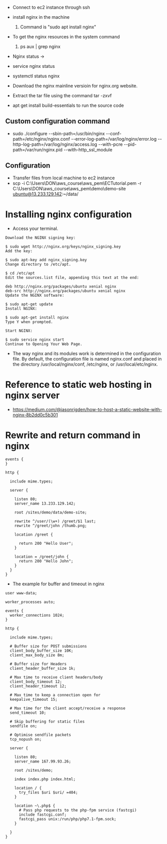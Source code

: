 * Connect to ec2 instance through ssh
* install nginx in the machine
  1. Command is "sudo apt install nginx"

* To get the nginx resources in the system command
  1. ps aux | grep nginx

* Nginx status ->
* service nginx status
* systemctl status nginx

* Download the nginx mainline versioin for nginx.org website.
* Extract the tar file using the command tar -zxvf
* apt get install build-essentials to run the source code

## Custom configuration command
* sudo ./configure --sbin-path=/usr/bin/nginx --conf-path=/etc/nginx/nginx.conf --error-log-path=/var/log/nginx/error.log --http-log-path=/var/log/nginx/access.log --with-pcre --pid-path=/var/run/nginx.pid --with-http_ssl_module

## Configuration

* Transfer files from local machine to ec2 instance
* scp -i C:\Users\DON\aws_course\aws_pem\ECTutorial.pem -r C:\Users\DON\aws_course\aws_pem\demo\demo-site ubuntu@13.233.129.142:~/data/


# Installing nginx configuration

* Access your terminal.
```
Download the NGINX signing key:

$ sudo wget http://nginx.org/keys/nginx_signing.key
Add the key:

$ sudo apt-key add nginx_signing.key
Change directory to /etc/apt.

$ cd /etc/apt
Edit the sources.list file, appending this text at the end:

deb http://nginx.org/packages/ubuntu xenial nginx
deb-src http://nginx.org/packages/ubuntu xenial nginx
Update the NGINX software:

$ sudo apt-get update
Install NGINX:

$ sudo apt-get install nginx
Type Y when prompted.

Start NGINX:

$ sudo service nginx start
Continue to Opening Your Web Page.
```

* The way nginx and its modules work is determined in the configuration file. By default, the configuration file is named nginx.conf and placed in the directory /usr/local/nginx/conf, /etc/nginx, or /usr/local/etc/nginx.

# Reference to static web hosting in nginx server
* https://medium.com/@jasonrigden/how-to-host-a-static-website-with-nginx-8b2dd0c5b301

# Rewrite and return command in nginx
```
events {
}

http {

  include mime.types;

  server {

    listen 80;
    server_name 13.233.129.142;

    root /sites/demo/data/demo-site;

    rewrite ^/user/(\w+) /greet/$1 last;
    rewrite ^/greet/john /thumb.png;

    location /greet {

      return 200 "Hello User";
    }

    location = /greet/john {
      return 200 "Hello John";
    }
  }
}
```

* The example for buffer and timeout in nginx
```
user www-data;

worker_processes auto;

events {
  worker_connections 1024;
}

http {

  include mime.types;

  # Buffer size for POST submissions
  client_body_buffer_size 10K;
  client_max_body_size 8m;

  # Buffer size for Headers
  client_header_buffer_size 1k;

  # Max time to receive client headers/body
  client_body_timeout 12;
  client_header_timeout 12;

  # Max time to keep a connection open for
  keepalive_timeout 15;

  # Max time for the client accept/receive a response
  send_timeout 10;

  # Skip buffering for static files
  sendfile on;

  # Optimise sendfile packets
  tcp_nopush on;

  server {

    listen 80;
    server_name 167.99.93.26;

    root /sites/demo;

    index index.php index.html;

    location / {
      try_files $uri $uri/ =404;
    }

    location ~\.php$ {
      # Pass php requests to the php-fpm service (fastcgi)
      include fastcgi.conf;
      fastcgi_pass unix:/run/php/php7.1-fpm.sock;
    }

  }
}
```